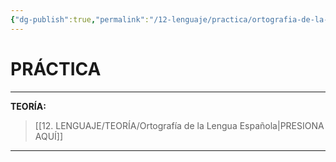 ```yaml
---
{"dg-publish":true,"permalink":"/12-lenguaje/practica/ortografia-de-la-lengua-espanola/","tags":["Lenguaje","Práctica"]}
---
```


# PRÁCTICA
---
**TEORÍA:** 
>[[12. LENGUAJE/TEORÍA/Ortografía de la Lengua Española\|PRESIONA AQUÍ]]

---


